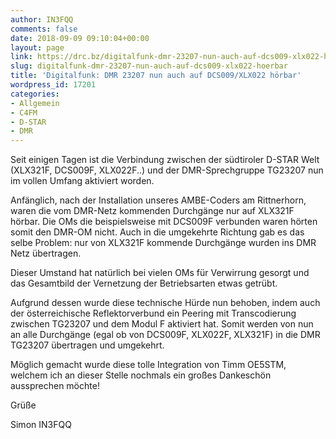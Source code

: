 ```yaml
---
author: IN3FQQ
comments: false
date: 2018-09-09 09:10:04+00:00
layout: page
link: https://drc.bz/digitalfunk-dmr-23207-nun-auch-auf-dcs009-xlx022-hoerbar/
slug: digitalfunk-dmr-23207-nun-auch-auf-dcs009-xlx022-hoerbar
title: 'Digitalfunk: DMR 23207 nun auch auf DCS009/XLX022 hörbar'
wordpress_id: 17201
categories:
- Allgemein
- C4FM
- D-STAR
- DMR
---
```


Seit einigen Tagen ist die Verbindung zwischen der südtiroler D-STAR Welt (XLX321F, DCS009F, XLX022F..) und der DMR-Sprechgruppe TG23207 nun im vollen Umfang aktiviert worden.

Anfänglich, nach der Installation unseres AMBE-Coders am Rittnerhorn, waren die vom DMR-Netz kommenden Durchgänge nur auf XLX321F hörbar. Die OMs die beispielsweise mit DCS009F verbunden waren hörten somit den DMR-OM nicht. Auch in die umgekehrte Richtung gab es das selbe Problem: nur von XLX321F kommende Durchgänge wurden ins DMR Netz übertragen.

Dieser Umstand hat natürlich bei vielen OMs für Verwirrung gesorgt und das Gesamtbild der Vernetzung der Betriebsarten etwas getrübt.

Aufgrund dessen wurde diese technische Hürde nun behoben, indem auch der österreichische Reflektorverbund ein Peering mit Transcodierung zwischen TG23207 und dem Modul F aktiviert hat. Somit werden von nun an alle Durchgänge (egal ob von DCS009F, XLX022F, XLX321F) in die DMR TG23207 übertragen und umgekehrt.

Möglich gemacht wurde diese tolle Integration von Timm OE5STM, welchem ich an dieser Stelle nochmals ein großes Dankeschön aussprechen möchte!

Grüße

Simon IN3FQQ
